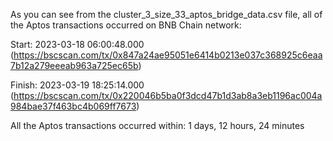 As you can see from the cluster_3_size_33_aptos_bridge_data.csv file, all of the Aptos transactions occurred on BNB Chain network:

Start: 2023-03-18 06:00:48.000 (https://bscscan.com/tx/0x847a24ae95051e6414b0213e037c368925c6eaa7b12a279eeeab963a725ec65b)

Finish: 2023-03-19 18:25:14.000 (https://bscscan.com/tx/0x220046b5ba0f3dcd47b1d3ab8a3eb1196ac004a984bae37f463bc4b069ff7673)

All the Aptos transactions occurred within: 1 days, 12 hours, 24 minutes

